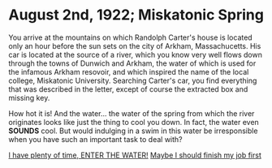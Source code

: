 # August 2nd, 1922; Miskatonic Spring

<p>You arrive at the mountains on which Randolph Carter's house is located
only an hour before the sun sets on the city of Arkham, Massachucetts.
His car is located at the source of a river, which you know very well flows
down through the towns of Dunwich and Arkham, the water of which is used
for the infamous Arkham resovoir, and which inspired the name of the local
college, Miskatonic University. Searching Carter's car, you find everything 
that was described in the letter, except of course the extracted box and
missing key.</p>

<p>How hot it is! And the water... the water of the spring from which the
river originates looks like just the thing to cool you down. In fact, the
water even <b>SOUNDS</b> cool. But would indulging in a swim in this water be 
irresponsible when you have such an important task to deal with?</p>

[I have plenty of time, ENTER THE WATER!](SpringSwim.md)
[Maybe I should finish my job first]()